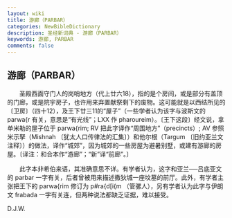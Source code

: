 ```yaml
---
layout: wiki
title: 游廊（PARBAR）
categories: NewBibleDictionary
description: 圣经新词典 - 游廊（PARBAR）
keywords: 游廊, PARBAR
comments: false
---
```


## 游廊（PARBAR）

　　圣殿西面守门人的岗哨地方（代上廿六18），指的是个房间，或是部分有盖顶的门廊，或是院宇房子，也许用来弃置献祭剩下的废物。这可能就是以西结所见的〔卫房〕（四十12），及王下廿三11的“屋子”（一些学者认为该字与波斯文的 parwa{r 有关，意思是“有光线”；LXX 作 pharoureim）。〔王下这段〕经文说，拿单米勒的屋子位于 parwa{rim; RV 把此字译作“周围地方”（precincts）; AV 参照米示拏（Mishnah 〔犹太人口传律法的汇集〕）和他尔根（Targum 〔旧约亚兰文注释〕）的做法，译作“城郊”，因为城郊的一些房屋为避暑别墅，或建有游廊的房屋。〔译注：和合本作“游廊”；“新”译“前廊”。〕

　　此字本非希伯来语，其准确意思不详。有学者认为，这字和亚兰──吕底亚文的 parbar 一字有关，后者曾被用来描述撒狄城一座坟墓的前厅。此外，有学者主张把王下的 parwa{rim 修订为 p#ra{d[i{m （管骡人），另有学者认为此字与伊朗文 frabada 一字有关连，但两种说法都缺乏证据，难以接受。

D.J.W.








